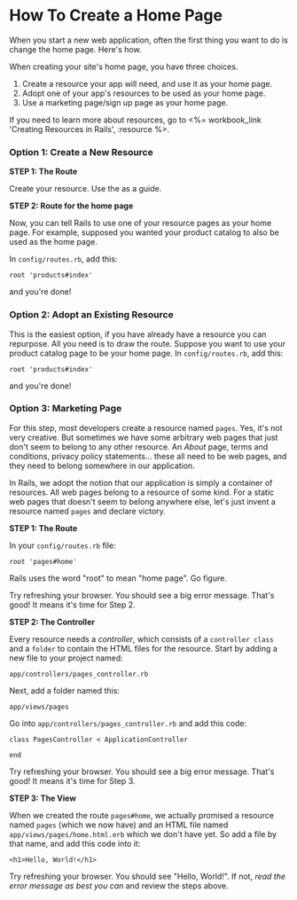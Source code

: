 # How To Create a Home Page

When you start a new web application, often the first thing you want to do is change the home page.  Here's how.

When creating your site's home page, you have three choices.

1. Create a resource your app will need, and use it as your home page.
1. Adopt one of your app's resources to be used as your home page.
1. Use a marketing page/sign up page as your home page.

If you need to learn more about resources, go to <%= workbook_link 'Creating Resources in Rails', :resource %>.

### Option 1: Create a New Resource

**STEP 1: The Route**

Create your resource. Use the as a guide.

**STEP 2: Route for the home page**

Now, you can tell Rails to use one of your resource pages as your home page.  For example, supposed you wanted your product catalog to also be used as the home page.

In `config/routes.rb`, add this:

`root 'products#index'`

and you're done!


### Option 2: Adopt an Existing Resource

This is the easiest option, if you have already have a resource you can repurpose.  All you need is to draw the route.  Suppose you want to use your product catalog page to be your home page.  In `config/routes.rb`, add this:

`root 'products#index'`

and you're done!

### Option 3: Marketing Page

For this step, most developers create a resource named `pages`.  Yes, it's not very creative.  But sometimes we have
some arbitrary web pages that just don't seem to belong to any other resource.  An _About_ page, terms and conditions,
privacy policy statements... these all need to be web pages, and they need to belong somewhere in our application.

In Rails, we adopt the notion that our application is simply a container of resources.  All web pages belong to a resource of some kind.  For a static web pages that doesn't seem to belong anywhere else, let's just invent a resource named `pages` and declare victory.

**STEP 1: The Route**

In your `config/routes.rb` file:

```
root 'pages#home'
```

Rails uses the word "root" to mean "home page".  Go figure.

Try refreshing your browser.  You should see a big error message.  That's good!  It means it's time for Step 2.

**STEP 2: The Controller**

Every resource needs a _controller_, which consists of a `controller class` and a `folder` to contain the HTML files for the resource.  Start by adding a new file to your project named:

`app/controllers/pages_controller.rb`

Next, add a folder named this:

`app/views/pages`

Go into `app/controllers/pages_controller.rb` and add this code:

```
class PagesController < ApplicationController

end
```

Try refreshing your browser.  You should see a big error message.  That's good!  It means it's time for Step 3.

**STEP 3: The View**

When we created the route `pages#home`, we actually promised a resource named `pages` (which we now have) and an HTML file named `app/views/pages/home.html.erb` which we don't have yet.  So add a file by that name, and add this code into it:

```
<h1>Hello, World!</h1>
```

Try refreshing your browser.  You should see "Hello, World!".  If not, _read the error message as best you can_ and review the steps above.
